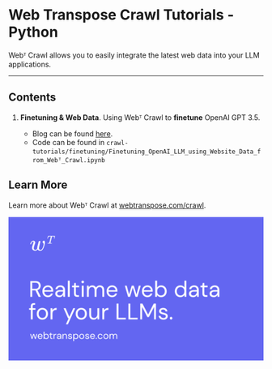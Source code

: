 # Web Transpose Crawl Tutorials - Python

Webᵀ Crawl allows you to easily integrate the latest web data into your LLM applications.

---

## Contents

1. **Finetuning & Web Data**. Using Webᵀ Crawl to **finetune** OpenAI GPT 3.5.

    - Blog can be found [here](https://webtranspose.com/blog/finetuning).
    - Code can be found in `crawl-tutorials/finetuning/Finetuning_OpenAI_LLM_using_Website_Data_from_Webᵀ_Crawl.ipynb`


## Learn More

Learn more about Webᵀ Crawl at [webtranspose.com/crawl](https://webtranspose.com/crawl).

![Web Transpose Banner](../../assets/github-cover.png)
